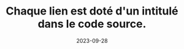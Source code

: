 ---
N: '131'
Rubrique: Liens
title: Chaque lien est doté d'un intitulé dans le code source. 
detail: Chaque lien est doté d'un intitulé dans le code source. 
categories: [" Liens"]
agrege: O4131-E039
opquast: '4 131'
indiceebook: '39'
description: "Règle n° 039"
weight:  039
actif: '1'
layout: rules
date: 2023-09-28
tags: ["", ""]
objectif: ["", ""]
Meo: ""
Controle: ""
Auteur: ""
---